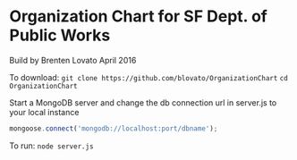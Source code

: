 # Organization Chart for SF Dept. of Public Works
Build by Brenten Lovato
April 2016

To download:
`git clone https://github.com/blovato/OrganizationChart`
`cd OrganizationChart`

Start a MongoDB server and change the db connection url in server.js to your local instance

```js
mongoose.connect('mongodb://localhost:port/dbname');
```

To run:
`node server.js`